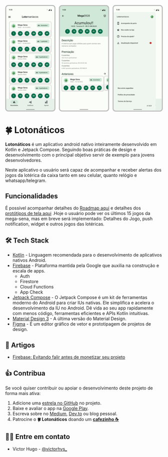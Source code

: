 ![Telas do Lotonáticos](docs/assets/screens.png "Screenshot showing all app screens")

🍀 Lotonáticos
==================
**Lotonáticos**  é um aplicativo android nativo inteiramente desenvolvido em Kotlin e Jetpack Compose. Seguindo boas práticas de design e desenvolvimento com o principal objetivo servir de exemplo para jovens desenvolvedores.

Neste aplicativo o usuário será capaz de acompanhar e receber alertas dos jogos da lotérica da caixa tanto em seu celular, quanto relógio e whatsapp/telegram.

## Funcionalidades
É possível acompanhar detalhes do [Roadmap aqui](https://github.com/users/VictorHVS/projects/6/views/1) e detalhes dos [protótipos de tela aqui](https://www.figma.com/file/v8s5cnu3xwwpLfawnVW8yT/Loton%C3%A1ticos?node-id=51495%3A4712) .Hoje o usuário pode ver os últimos 15 jogos da mega-sena, mas em breve será implementado: Detalhes do Jogo, push notification, widget e outros jogos das lotéricas.

## 🛠️ Tech Stack

- [Kotlin](https://kotlinlang.org/) - Linguagem recomendada para o desenvolvimento de aplicativos nativos Android.
- [Firebase](https://firebase.com/) - Plataforma mantida pela Google que auxilia na construção e escala de apps.
  - Auth
  - Firestore
  - Cloud Functions
  - App Check
- [Jetpack Compose](https://developer.android.com/jetpack/compose) - O Jetpack Compose é um kit de ferramentas moderno do Android para criar IUs nativas. Ele simplifica e acelera o desenvolvimento da IU no Android. Dê vida ao seu app rapidamente com menos código, ferramentas eficientes e APIs Kotlin intuitivas.
- [Material Design 3](https://m3.material.io/) - A última versão do Material Design.
- [Figma](https://www.figma.com/file/v8s5cnu3xwwpLfawnVW8yT/Loton%C3%A1ticos?node-id=51495%3A4712) - É um editor gráfico de vetor e prototipagem de projetos de design.


## 📃 Artigos
- [Firebase: Evitando falir antes de monetizar seu projeto](https://medium.com/@victorhvs/firebase-evitando-falir-antes-de-monetizar-seu-projeto-20e346fe59f7)

## 👍 Contribua

Se você quiser contribuir ou apoiar o desenvolvimento deste projeto de forma mais ativa:

1. Adicione uma [estrela no GitHub](https://github.com/VictorHVS/lotonaticos/stargazers) no projeto.
2. Baixe e avaliar o app na [Google Play](https://play.google.com/store/apps/details?id=com.victorhvs.lotonaticos).
3. Escreva sobre no [Medium](https://medium.com/), [Dev.to](https://dev.to/) ou blog pessoal.
4. Patrocine o **🍀 Lotonáticos** doando um [**cafezinho ☕**](https://buymeacoff.ee/victorhvs)

## 🧑‍💻 Entre em contato

- Victor Hugo - [@victorhvs_](https://twitter.com/victorhvs_)